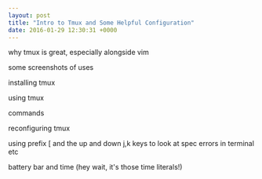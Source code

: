 ```yaml
---
layout: post
title: "Intro to Tmux and Some Helpful Configuration"
date: 2016-01-29 12:30:31 +0000
---
```


why tmux is great, especially alongside vim

some screenshots of uses

installing tmux

using tmux

commands

reconfiguring tmux

using prefix [ and the up and down j,k keys to look at spec errors in terminal etc

battery bar and time (hey wait, it's those time literals!)

